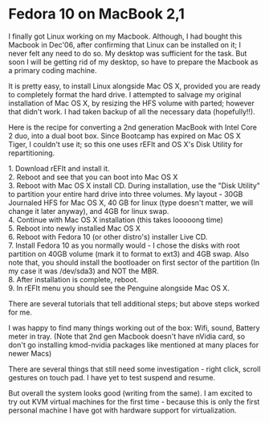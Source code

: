 Fedora 10 on MacBook 2,1
===
I finally got Linux working on my Macbook. Although, I had bought this Macbook in Dec'06, after confirming that Linux can be installed on it; I never felt any need to do so. My desktop was sufficient for the task. But soon I will be getting rid of my desktop, so have to prepare the Macbook as a primary coding machine.  
  
It is pretty easy, to install Linux alongside Mac OS X, provided you are ready to completely format the hard drive. I attempted to salvage my original installation of Mac OS X, by resizing the HFS volume with parted; however that didn't work. I had taken backup of all the necessary data (hopefully!!).  
  
Here is the recipe for converting a 2nd generation MacBook with Intel Core 2 duo, into a dual boot box. Since Bootcamp has expired on Mac OS X Tiger, I couldn't use it; so this one uses rEFIt and OS X's Disk Utility for repartitioning.  
  
1\. Download rEFIt and install it.  
2\. Reboot and see that you can boot into Mac OS X  
3\. Reboot with Mac OS X install CD. During installation, use the "Disk Utility" to partition your entire hard drive into three volumes. My layout - 30GB Journaled HFS for Mac OS X, 40 GB for linux (type doesn't matter, we will change it later anyway), and 4GB for linux swap.  
4\. Continue with Mac OS X installation (this takes looooong time)  
5\. Reboot into newly installed Mac OS X  
6\. Reboot with Fedora 10 (or other distro's) installer Live CD.  
7\. Install Fedora 10 as you normally would - I chose the disks with root partition on 40GB volume (mark it to format to ext3) and 4GB swap. Also note that, you should install the bootloader on first sector of the partition (In my case it was /dev/sda3) and NOT the MBR.  
8\. After installation is complete, reboot.  
9\. In rEFIt menu you should see the Penguine alongside Mac OS X.  
  
There are several tutorials that tell additional steps; but above steps worked for me.  
  
I was happy to find many things working out of the box: Wifi, sound, Battery meter in tray. (Note that 2nd gen Macbook doesn't have nVidia card, so don't go installing kmod-nvidia packages like mentioned at many places for newer Macs)  
  
There are several things that still need some investigation - right click, scroll gestures on touch pad. I have yet to test suspend and resume.  
  
But overall the system looks good (writing from the same). I am excited to try out KVM virtual machines for the first time - because this is only the first personal machine I have got with hardware support for virtualization.

